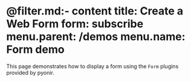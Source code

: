 @filter.md:- content
title: Create a Web Form
form: subscribe
menu.parent: /demos
menu.name: Form demo
===
This page demonstrates how to display a form using the `Form` plugins provided by pyonir.